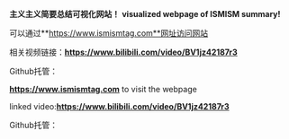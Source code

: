 __主义主义简要总结可视化网站！__
__visualized webpage of ISMISM summary!__

可以通过**https://www.ismismtag.com**网址访问网站

相关视频链接：**https://www.bilibili.com/video/BV1jz42187r3**

Github托管：

**https://www.ismismtag.com** to visit the webpage

linked video:**https://www.bilibili.com/video/BV1jz42187r3**

Github托管：
